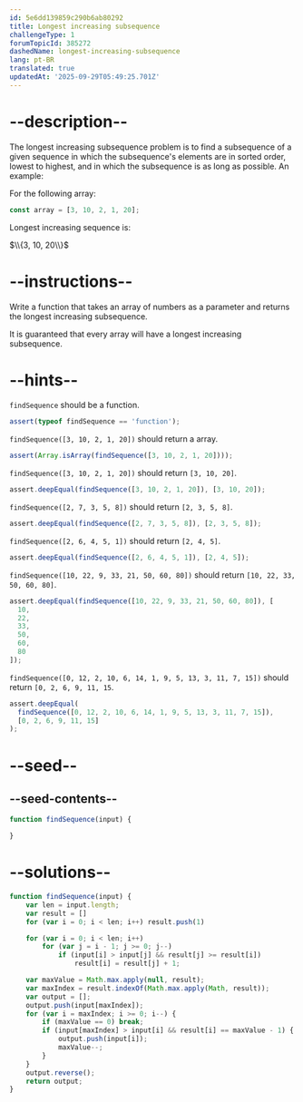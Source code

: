 ```yaml
---
id: 5e6dd139859c290b6ab80292
title: Longest increasing subsequence
challengeType: 1
forumTopicId: 385272
dashedName: longest-increasing-subsequence
lang: pt-BR
translated: true
updatedAt: '2025-09-29T05:49:25.701Z'
---
```


# --description--

The longest increasing subsequence problem is to find a subsequence of a given sequence in which the subsequence's elements are in sorted order, lowest to highest, and in which the subsequence is as long as possible. An example:

For the following array:

```js
const array = [3, 10, 2, 1, 20];
```

Longest increasing sequence is:

$\\{3, 10, 20\\}$

# --instructions--

Write a function that takes an array of numbers as a parameter and returns the longest increasing subsequence.

It is guaranteed that every array will have a longest increasing subsequence.

# --hints--

`findSequence` should be a function.

```js
assert(typeof findSequence == 'function');
```

`findSequence([3, 10, 2, 1, 20])` should return a array.

```js
assert(Array.isArray(findSequence([3, 10, 2, 1, 20])));
```

`findSequence([3, 10, 2, 1, 20])` should return `[3, 10, 20]`.

```js
assert.deepEqual(findSequence([3, 10, 2, 1, 20]), [3, 10, 20]);
```

`findSequence([2, 7, 3, 5, 8])` should return `[2, 3, 5, 8]`.

```js
assert.deepEqual(findSequence([2, 7, 3, 5, 8]), [2, 3, 5, 8]);
```

`findSequence([2, 6, 4, 5, 1])` should return `[2, 4, 5]`.

```js
assert.deepEqual(findSequence([2, 6, 4, 5, 1]), [2, 4, 5]);
```

`findSequence([10, 22, 9, 33, 21, 50, 60, 80])` should return `[10, 22, 33, 50, 60, 80]`.

```js
assert.deepEqual(findSequence([10, 22, 9, 33, 21, 50, 60, 80]), [
  10,
  22,
  33,
  50,
  60,
  80
]);
```

`findSequence([0, 12, 2, 10, 6, 14, 1, 9, 5, 13, 3, 11, 7, 15])` should return `[0, 2, 6, 9, 11, 15`.

```js
assert.deepEqual(
  findSequence([0, 12, 2, 10, 6, 14, 1, 9, 5, 13, 3, 11, 7, 15]),
  [0, 2, 6, 9, 11, 15]
);
```

# --seed--

## --seed-contents--

```js
function findSequence(input) {

}
```

# --solutions--

```js
function findSequence(input) {
    var len = input.length;
    var result = []
    for (var i = 0; i < len; i++) result.push(1)

    for (var i = 0; i < len; i++)
        for (var j = i - 1; j >= 0; j--)
            if (input[i] > input[j] && result[j] >= result[i])
                result[i] = result[j] + 1;

    var maxValue = Math.max.apply(null, result);
    var maxIndex = result.indexOf(Math.max.apply(Math, result));
    var output = [];
    output.push(input[maxIndex]);
    for (var i = maxIndex; i >= 0; i--) {
        if (maxValue == 0) break;
        if (input[maxIndex] > input[i] && result[i] == maxValue - 1) {
            output.push(input[i]);
            maxValue--;
        }
    }
    output.reverse();
    return output;
}
```
